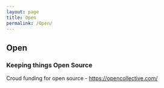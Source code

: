```yaml
---
layout: page
title: Open
permalink: /Open/
---
```


## Open

### Keeping things Open Source

Croud funding for open source - https://opencollective.com/


